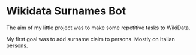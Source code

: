 # Wikidata Surnames Bot

The aim of my little project was to make some repetitive tasks to WikiData.

My first goal was to add surname claim to persons. Mostly on Italian persons.
